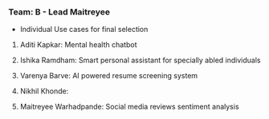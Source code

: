 ### Team: B - Lead Maitreyee
- Individual Use cases for final selection
1. Aditi Kapkar: Mental health chatbot

2. Ishika Ramdham: Smart personal assistant for specially abled individuals

3. Varenya Barve: AI powered resume screening system

4. Nikhil Khonde:

5. Maitreyee Warhadpande: Social media reviews sentiment analysis 
